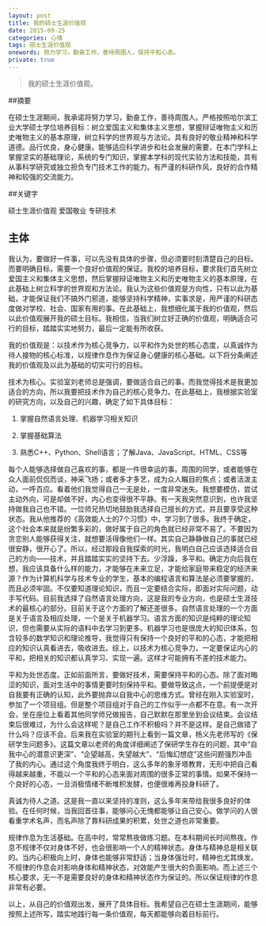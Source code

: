 ```yaml
---
layout: post
title: 我的硕士生涯价值观
date: 2015-09-25
categories: 心情 
tags: 硕士生涯价值观
onewords: 努力学习，勤奋工作，善待周围人，保持平和心态。
private: true
---
```

> 我的硕士生涯价值观。

##摘要

在硕士生涯期间，我承诺将努力学习，勤奋工作，善待周围人。严格按照哈尔滨工业大学硕士学位培养目标：树立爱国主义和集体主义思想，掌握辩证唯物主义和历史唯物主义的基本原理，树立科学的世界观与方法论。具有良好的敬业精神和科学道德。品行优良，身心健康。能够适应科学进步和社会发展的需要，在本门学科上掌握坚实的基础理论，系统的专门知识，掌握本学科的现代实验方法和技能，具有从事科学研究或独立担负专门技术工作的能力。有严谨的科研作风，良好的合作精神和较强的交流能力。

##关键字

硕士生涯价值观 爱国敬业 专研技术

## 主体

我认为，要做好一件事，可以先没有具体的步骤，但必须要时刻清楚自己的目标。而要明确目标，需要一个良好价值观的保证。我校的培养目标，要求我们首先树立爱国主义和集体主义思想，然后掌握辩证唯物主义和历史唯物主义的基本原理，在此基础上树立科学的世界观和方法论。我认为这些价值观是方向性，只有以此为基础，才能保证我们不搞外门邪道，能够坚持科学精神，实事求是，用严谨的科研态度做对学校、社会、国家有用的事。在此基础上，我想细化属于我的价值观，然后以此价值观展开我的硕士目标。我相信，当我们树立好正确的价值观，明确适合可行的目标，踏踏实实地努力，最后一定能有所收获。

我的价值观是：以技术作为核心竞争力，以平和作为处世的核心态度，以真诚作为待人接物的核心标准，以规律作息作为保证身心健康的核心基础。以下将分条阐述我的价值观及以此为基础的切实可行的目标。

技术为核心。实验室刘老师总是强调，要做适合自己的事。而我觉得技术是我更加适合的方向，所以我要把技术作为自己的核心竞争力。在此基础上，我根据实验室的研究方向，以及自己的兴趣，确定了如下具体目标：

1. 掌握自然语言处理、机器学习相关知识

2. 掌握基础算法

3. 熟悉C++、Python、Shell语言；了解Java、JavaScript、HTML、CSS等

每个人能够选择做自己喜欢的事，都是一件很幸运的事。周围的同学，或者能够在众人面前侃侃而谈，神采飞扬；或者多才多艺，成为众人瞩目的焦点；或者活泼主动，一呼百应。看着他们我觉得自己一无是处，一度非常迷失。我想要模仿，尝试主动外向，可是却做不好，内心也变得很不平静。有一天我突然意识到，也许我坚持做我自己也不错。一位师兄热切地鼓励我选择自己擅长的方式，并且要享受这种状态。我从他推荐的《高效能人士的7个习惯》中，学习到了很多。我终于确定，这个社会本来就是纷繁多彩的，做好属于自己的角色就已经非常不易了。不要因为贪恋别人能够获得关注，就想要活得像他们一样。其实自己静静做自己的事就已经很安静，很开心了。所以，经过那段自我探索的时光，我明白自己应该选择适合自己的方向——技术，并且踏踏实实的坚持下去。少浮躁，多平和。确定方向后我在想，我应该具备什么样的能力，才能够在未来立足，才能给家庭带来稳定的经济来源？作为计算机科学与技术专业的学生，基本的编程语言和算法是必须要掌握的，而且必须牢固。不仅要知道理论知识，而且一定要结合实际，即面对实际问题，动手写代码。目前我选择了自然语言处理方向，这是我的专业方向，也是硕士生涯技术的最核心的部分。目前关于这个方面的了解还差很多。自然语言处理的一个方面是关于语言及相应处理，一个是关于机器学习。语言方面的知识是纯粹的理论知识，但也需要从实际的语料中去学习到更多。机器学习也是很庞大的知识体系，包含较多的数学知识和理论推导，我觉得只有保持一个良好的平和的心态，才能把相应的知识认真看进去，吸收进去。综上，以技术为核心竞争力，一定要保证内心的平和，把相关的知识都认真学习、实现一遍。这样才可能拥有不差的技术能力。

平和为处世态度。正如前面所言，要做好技术，需要保持平和的心态。除了面对晦涩的知识，面对生活中的事情更要时刻保持平和。要做导致这点，一个前提便是对自我要有正确的认知，此外要抛弃以自我中心的思维方式。曾经在刚入实验室时，参加了一个项目组。但是整个项目组对于自己的工作似乎一点都不在意。有一次开会，坐在座位上看着其他同学师兄做报告，自己默默在那里坐到会议结束。会议结束后很难过，为什么会这样呢？是自己工作不积极吗？并不是这样。是自己做错了什么吗？应该不会。后来我在实验室的期刊上看到一篇文章，杨义先老师写的《保研学生问题多》。这篇文章以老师的角度详细阐述了保研学生存在的问题，其中“自我中心的潜意识更深”、“企望越高，失望越大”、“后悔幻想症”这些问题强烈冲击了我的内心。通过这个角度我终于明白，这么多年的象牙塔教育，无形中把自己看得越来越重，不能以一个平和的心态来面对周围的很多正常的事情。如果不保持一个良好的心态，一旦消极情绪不断堆积发酵，也便很难再投身科研了。

真诚为待人之道。这是我一直以来坚持的准则，这么多年来带给我很多良好的体验。在任何时候，当我回首往事，能够问心无愧都能够让自己安心。做学问的人很看重学术名声，而名声除了靠科研成果的积累，处世之道也非常重要。

规律作息为生活基础。在高中时，常常熬夜做练习题。在本科期间长时间熬夜。作息不规律不仅对身体不好，也会很影响一个人的精神状态。身体与精神总是相关联的。当内心积极向上时，身体也能够非常舒适；当身体强壮时，精神也尤其焕发。不规律的作息会对影响身体和精神状态，对效能产生很大的负面影响。而上述三个核心要求，无一不是需要良好的身体和精神状态作为保证的。所以保证规律的作息非常有必要。

以上，从自己的价值观出发，展开了具体目标。我希望自己在硕士生涯期间，能够按照上述所写，踏实地践行每一条价值观，每天都能够向着目标前行。